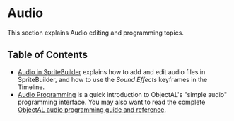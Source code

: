 # Audio

This section explains Audio editing and programming topics.

## Table of Contents

- [Audio in SpriteBuilder](./audio/spritebuilder) explains how to add and edit audio files in SpriteBuilder, and how to use the *Sound Effects* keyframes in the Timeline.
- [Audio Programming](./audio/objectal-programming) is a quick introduction to ObjectAL's "simple audio" programming interface. You may also want to read the complete [ObjectAL audio programming guide and reference](http://kstenerud.github.io/ObjectAL-for-iPhone/documentation/index.html).
 